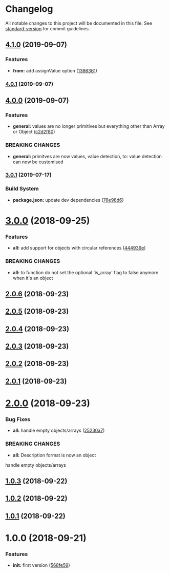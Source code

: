 # Changelog

All notable changes to this project will be documented in this file. See [standard-version](https://github.com/conventional-changelog/standard-version) for commit guidelines.

## [4.1.0](https://github.com/ezylean/object-description/compare/v4.0.1...v4.1.0) (2019-09-07)


### Features

* **from:** add assignValue option ([1386361](https://github.com/ezylean/object-description/commit/1386361))



### [4.0.1](https://github.com/ezylean/object-description/compare/v4.0.0...v4.0.1) (2019-09-07)



## [4.0.0](https://github.com/ezylean/object-description/compare/v3.0.1...v4.0.0) (2019-09-07)


### Features

* **general:** values are no longer primitives but everything other than Array or Object ([c2d2f80](https://github.com/ezylean/object-description/commit/c2d2f80))


### BREAKING CHANGES

* **general:** primitves are now values, value detection, to: value detection can now be
customised



### [3.0.1](https://github.com/ezylean/object-description/compare/v3.0.0...v3.0.1) (2019-07-17)


### Build System

* **package.json:** update dev dependencies ([78e98d6](https://github.com/ezylean/object-description/commit/78e98d6))



<a name="3.0.0"></a>
# [3.0.0](https://github.com/ezylean/object-description/compare/v2.0.6...v3.0.0) (2018-09-25)


### Features

* **all:** add support for objects with circular references ([444939e](https://github.com/ezylean/object-description/commit/444939e))


### BREAKING CHANGES

* **all:** to function do not set the optional 'is_array' flag to false anymore when it's an
object



<a name="2.0.6"></a>
## [2.0.6](https://github.com/ezylean/object-description/compare/v2.0.5...v2.0.6) (2018-09-23)



<a name="2.0.5"></a>
## [2.0.5](https://github.com/ezylean/object-description/compare/v2.0.4...v2.0.5) (2018-09-23)



<a name="2.0.4"></a>
## [2.0.4](https://github.com/ezylean/object-description/compare/v2.0.3...v2.0.4) (2018-09-23)



<a name="2.0.3"></a>
## [2.0.3](https://github.com/ezylean/object-description/compare/v2.0.2...v2.0.3) (2018-09-23)



<a name="2.0.2"></a>
## [2.0.2](https://github.com/ezylean/object-description/compare/v2.0.1...v2.0.2) (2018-09-23)



<a name="2.0.1"></a>
## [2.0.1](https://github.com/ezylean/object-description/compare/v2.0.0...v2.0.1) (2018-09-23)



<a name="2.0.0"></a>
# [2.0.0](https://github.com/ezylean/object-description/compare/v1.0.3...v2.0.0) (2018-09-23)


### Bug Fixes

* **all:** handle empty objects/arrays ([25230a7](https://github.com/ezylean/object-description/commit/25230a7))


### BREAKING CHANGES

* **all:** Description format is now an object

handle empty objects/arrays



<a name="1.0.3"></a>
## [1.0.3](https://github.com/ezylean/object-description/compare/v1.0.2...v1.0.3) (2018-09-22)



<a name="1.0.2"></a>
## [1.0.2](https://github.com/ezylean/object-description/compare/v1.0.1...v1.0.2) (2018-09-22)



<a name="1.0.1"></a>
## [1.0.1](https://github.com/ezylean/object-description/compare/v1.0.0...v1.0.1) (2018-09-22)



<a name="1.0.0"></a>
# 1.0.0 (2018-09-21)


### Features

* **init:** first version ([568fe59](https://github.com/ezylean/object-description/commit/568fe59))
